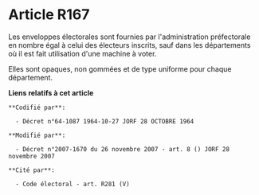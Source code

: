 # Article R167

Les enveloppes électorales sont fournies par l'administration préfectorale en nombre égal à celui des électeurs inscrits,
sauf dans les départements où il est fait utilisation d'une machine à voter.

Elles sont opaques, non gommées et de type uniforme pour chaque département.

**Liens relatifs à cet article**

	**Codifié par**:

	  - Décret n°64-1087 1964-10-27 JORF 28 OCTOBRE 1964

	**Modifié par**:

	  - Décret n°2007-1670 du 26 novembre 2007 - art. 8 () JORF 28 novembre 2007

	**Cité par**:

	  - Code électoral - art. R281 (V)

